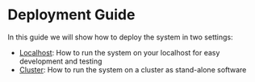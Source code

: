 # Deployment Guide

In this guide we will show how to deploy the system in two settings:

* [Localhost](localhost.md): How to run the system on your localhost for easy development and testing
* [Cluster](cluster.md): How to run the system on a cluster as stand-alone software

